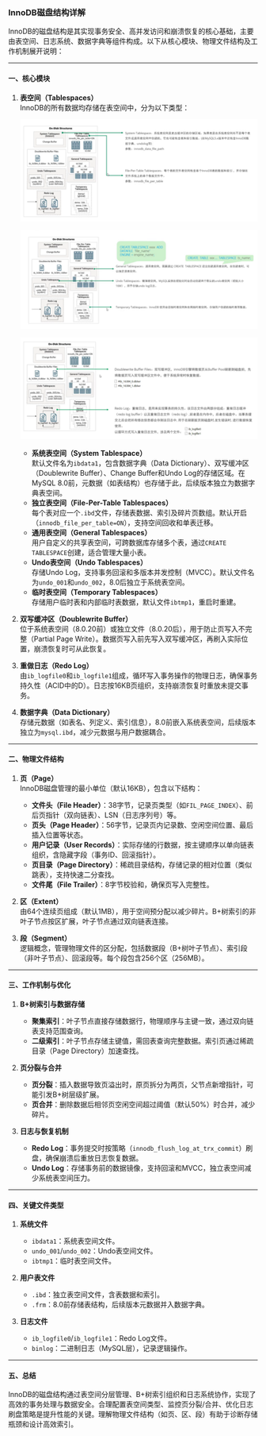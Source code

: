 ### InnoDB磁盘结构详解

InnoDB的磁盘结构是其实现事务安全、高并发访问和崩溃恢复的核心基础，主要由表空间、日志系统、数据字典等组件构成。以下从核心模块、物理文件结构及工作机制展开说明：

---

#### 一、核心模块
1. **表空间（Tablespaces）**  
   InnoDB的所有数据均存储在表空间中，分为以下类型：

      ![img_05](../../../../../../assets/img_5.png)

      ![img_06](../../../../../../assets/img_6.png)
      
      ![img_07](../../../../../../assets/img_7.png)
      
    - **系统表空间（System Tablespace）**  
      默认文件名为`ibdata1`，包含数据字典（Data Dictionary）、双写缓冲区（Doublewrite Buffer）、Change Buffer和Undo Log的存储区域。在MySQL 8.0前，元数据（如表结构）也存储于此，后续版本独立为数据字典表空间。
    - **独立表空间（File-Per-Table Tablespaces）**  
      每个表对应一个`.ibd`文件，存储表数据、索引及碎片页数组。默认开启（`innodb_file_per_table=ON`），支持空间回收和单表迁移。
    - **通用表空间（General Tablespaces）**  
      用户自定义的共享表空间，可跨数据库存储多个表，通过`CREATE TABLESPACE`创建，适合管理大量小表。
    - **Undo表空间（Undo Tablespaces）**  
      存储Undo Log，支持事务回滚和多版本并发控制（MVCC）。默认文件名为`undo_001`和`undo_002`，8.0后独立于系统表空间。
    - **临时表空间（Temporary Tablespaces）**  
      存储用户临时表和内部临时表数据，默认文件`ibtmp1`，重启时重建。

2. **双写缓冲区（Doublewrite Buffer）**  
   位于系统表空间（8.0.20前）或独立文件（8.0.20后），用于防止页写入不完整（Partial Page Write）。数据页写入前先写入双写缓冲区，再刷入实际位置，崩溃恢复时可从此恢复。

3. **重做日志（Redo Log）**  
   由`ib_logfile0`和`ib_logfile1`组成，循环写入事务操作的物理日志，确保事务持久性（ACID中的D）。日志按16KB页组织，支持崩溃恢复时重放未提交事务。

4. **数据字典（Data Dictionary）**  
   存储元数据（如表名、列定义、索引信息），8.0前嵌入系统表空间，后续版本独立为`mysql.ibd`，减少元数据与用户数据耦合。

---

#### 二、物理文件结构
1. **页（Page）**  
   InnoDB磁盘管理的最小单位（默认16KB），包含以下结构：
    - **文件头（File Header）**：38字节，记录页类型（如`FIL_PAGE_INDEX`）、前后页指针（双向链表）、LSN（日志序列号）等。
    - **页头（Page Header）**：56字节，记录页内记录数、空闲空间位置、最后插入位置等状态。
    - **用户记录（User Records）**：实际存储的行数据，按主键顺序以单向链表组织，含隐藏字段（事务ID、回滚指针）。
    - **页目录（Page Directory）**：稀疏目录结构，存储记录的相对位置（类似跳表），支持快速二分查找。
    - **文件尾（File Trailer）**：8字节校验和，确保页写入完整性。

2. **区（Extent）**  
   由64个连续页组成（默认1MB），用于空间预分配以减少碎片。B+树索引的非叶子节点按区扩展，叶子节点通过双向链表连接。

3. **段（Segment）**  
   逻辑概念，管理物理文件的区分配，包括数据段（B+树叶子节点）、索引段（非叶子节点）、回滚段等。每个段包含256个区（256MB）。

---

#### 三、工作机制与优化
1. **B+树索引与数据存储**
    - **聚集索引**：叶子节点直接存储数据行，物理顺序与主键一致，通过双向链表支持范围查询。
    - **二级索引**：叶子节点存储主键值，需回表查询完整数据。索引页通过稀疏目录（Page Directory）加速查找。

2. **页分裂与合并**
    - **页分裂**：插入数据导致页溢出时，原页拆分为两页，父节点新增指针，可能引发B+树层级扩展。
    - **页合并**：删除数据后相邻页空闲空间超过阈值（默认50%）时合并，减少碎片。

3. **日志与恢复机制**
    - **Redo Log**：事务提交时按策略（`innodb_flush_log_at_trx_commit`）刷盘，确保崩溃后重放日志恢复数据。
    - **Undo Log**：存储事务前的数据镜像，支持回滚和MVCC，独立表空间减少系统表空间压力。

---

#### 四、关键文件类型
1. **系统文件**
    - `ibdata1`：系统表空间文件。
    - `undo_001`/`undo_002`：Undo表空间文件。
    - `ibtmp1`：临时表空间文件。

2. **用户表文件**
    - `.ibd`：独立表空间文件，含表数据和索引。
    - `.frm`：8.0前存储表结构，后续版本元数据并入数据字典。

3. **日志文件**
    - `ib_logfile0`/`ib_logfile1`：Redo Log文件。
    - `binlog`：二进制日志（MySQL层），记录逻辑操作。

---

#### 五、总结
InnoDB的磁盘结构通过表空间分层管理、B+树索引组织和日志系统协作，实现了高效的事务处理与数据安全。合理配置表空间类型、监控页分裂/合并、优化日志刷盘策略是提升性能的关键。理解物理文件结构（如页、区、段）有助于诊断存储瓶颈和设计高效索引。